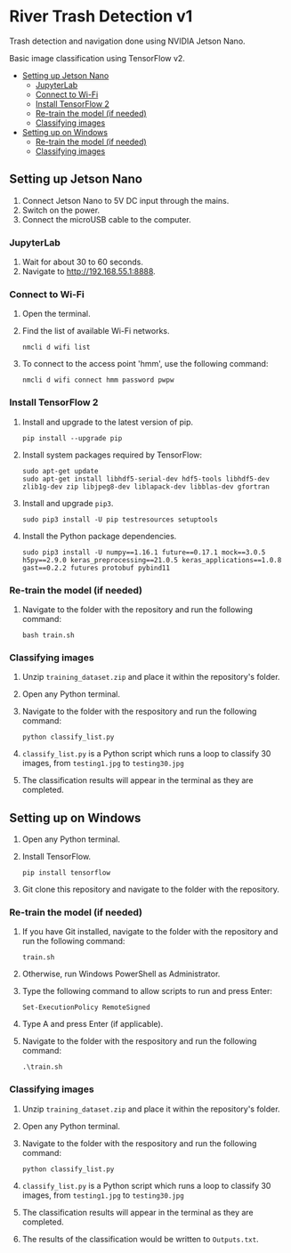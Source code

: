 # River Trash Detection v1<!-- omit in toc -->

Trash detection and navigation done using NVIDIA Jetson Nano.

Basic image classification using TensorFlow v2. 

- [Setting up Jetson Nano](#setting-up-jetson-nano)
  - [JupyterLab](#jupyterlab)
  - [Connect to Wi-Fi](#connect-to-wi-fi)
  - [Install TensorFlow 2](#install-tensorflow-2)
  - [Re-train the model (if needed)](#re-train-the-model-if-needed)
  - [Classifying images](#classifying-images)
- [Setting up on Windows](#setting-up-on-windows)
  - [Re-train the model (if needed)](#re-train-the-model-if-needed-1)
  - [Classifying images](#classifying-images-1)

## Setting up Jetson Nano

1. Connect Jetson Nano to 5V DC input through the mains.
2. Switch on the power.
3. Connect the microUSB cable to the computer.

### JupyterLab

1. Wait for about 30 to 60 seconds.
2. Navigate to http://192.168.55.1:8888.

### Connect to Wi-Fi

1.  Open the terminal.
2.  Find the list of available Wi-Fi networks.

        nmcli d wifi list

3.  To connect to the access point 'hmm', use the following command:

        nmcli d wifi connect hmm password pwpw

### Install TensorFlow 2

1.  Install and upgrade to the latest version of pip.

        pip install --upgrade pip

2.  Install system packages required by TensorFlow:


        sudo apt-get update
        sudo apt-get install libhdf5-serial-dev hdf5-tools libhdf5-dev zlib1g-dev zip libjpeg8-dev liblapack-dev libblas-dev gfortran

3.  Install and upgrade `pip3`.

        sudo pip3 install -U pip testresources setuptools

4.  Install the Python package dependencies.

        sudo pip3 install -U numpy==1.16.1 future==0.17.1 mock==3.0.5 h5py==2.9.0 keras_preprocessing==21.0.5 keras_applications==1.0.8 gast==0.2.2 futures protobuf pybind11

### Re-train the model (if needed)

1.  Navigate to the folder with the repository and run the following command:

        bash train.sh

### Classifying images

1.  Unzip `training_dataset.zip` and place it within the repository's folder.
2.  Open any Python terminal.
3.  Navigate to the folder with the respository and run the following command:

        python classify_list.py

4.  `classify_list.py` is a Python script which runs a loop to classify 30 images, from `testing1.jpg` to `testing30.jpg`
5.  The classification results will appear in the terminal as they are completed.

## Setting up on Windows

1.  Open any Python terminal.
2.  Install TensorFlow.

        pip install tensorflow

3.  Git clone this repository and navigate to the folder with the repository.

### Re-train the model (if needed)

1.  If you have Git installed, navigate to the folder with the repository and run the following command:

        train.sh

2.  Otherwise, run Windows PowerShell as Administrator.
3.  Type the following command to allow scripts to run and press Enter:

        Set-ExecutionPolicy RemoteSigned

4.  Type A and press Enter (if applicable).
5.  Navigate to the folder with the respository and run the following command:

        .\train.sh

### Classifying images

1.  Unzip `training_dataset.zip` and place it within the repository's folder.
2.  Open any Python terminal.
3.  Navigate to the folder with the respository and run the following command:

        python classify_list.py

4.  `classify_list.py` is a Python script which runs a loop to classify 30 images, from `testing1.jpg` to `testing30.jpg`
5.  The classification results will appear in the terminal as they are completed.
6.  The results of the classification would be written to `Outputs.txt`.
